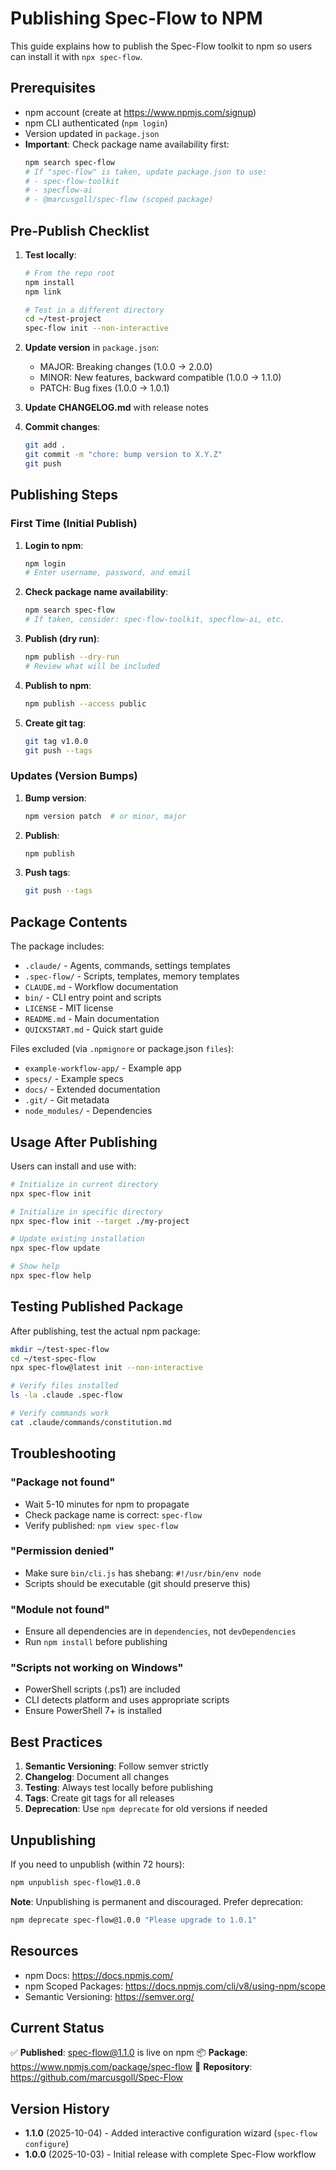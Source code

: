 # Publishing Spec-Flow to NPM

This guide explains how to publish the Spec-Flow toolkit to npm so users can install it with `npx spec-flow`.

## Prerequisites

- npm account (create at https://www.npmjs.com/signup)
- npm CLI authenticated (`npm login`)
- Version updated in `package.json`
- **Important**: Check package name availability first:
  ```bash
  npm search spec-flow
  # If "spec-flow" is taken, update package.json to use:
  # - spec-flow-toolkit
  # - specflow-ai
  # - @marcusgoll/spec-flow (scoped package)
  ```

## Pre-Publish Checklist

1. **Test locally**:
   ```bash
   # From the repo root
   npm install
   npm link

   # Test in a different directory
   cd ~/test-project
   spec-flow init --non-interactive
   ```

2. **Update version** in `package.json`:
   - MAJOR: Breaking changes (1.0.0 -> 2.0.0)
   - MINOR: New features, backward compatible (1.0.0 -> 1.1.0)
   - PATCH: Bug fixes (1.0.0 -> 1.0.1)

3. **Update CHANGELOG.md** with release notes

4. **Commit changes**:
   ```bash
   git add .
   git commit -m "chore: bump version to X.Y.Z"
   git push
   ```

## Publishing Steps

### First Time (Initial Publish)

1. **Login to npm**:
   ```bash
   npm login
   # Enter username, password, and email
   ```

2. **Check package name availability**:
   ```bash
   npm search spec-flow
   # If taken, consider: spec-flow-toolkit, specflow-ai, etc.
   ```

3. **Publish (dry run)**:
   ```bash
   npm publish --dry-run
   # Review what will be included
   ```

4. **Publish to npm**:
   ```bash
   npm publish --access public
   ```

5. **Create git tag**:
   ```bash
   git tag v1.0.0
   git push --tags
   ```

### Updates (Version Bumps)

1. **Bump version**:
   ```bash
   npm version patch  # or minor, major
   ```

2. **Publish**:
   ```bash
   npm publish
   ```

3. **Push tags**:
   ```bash
   git push --tags
   ```

## Package Contents

The package includes:
- `.claude/` - Agents, commands, settings templates
- `.spec-flow/` - Scripts, templates, memory templates
- `CLAUDE.md` - Workflow documentation
- `bin/` - CLI entry point and scripts
- `LICENSE` - MIT license
- `README.md` - Main documentation
- `QUICKSTART.md` - Quick start guide

Files excluded (via `.npmignore` or package.json `files`):
- `example-workflow-app/` - Example app
- `specs/` - Example specs
- `docs/` - Extended documentation
- `.git/` - Git metadata
- `node_modules/` - Dependencies

## Usage After Publishing

Users can install and use with:

```bash
# Initialize in current directory
npx spec-flow init

# Initialize in specific directory
npx spec-flow init --target ./my-project

# Update existing installation
npx spec-flow update

# Show help
npx spec-flow help
```

## Testing Published Package

After publishing, test the actual npm package:

```bash
mkdir ~/test-spec-flow
cd ~/test-spec-flow
npx spec-flow@latest init --non-interactive

# Verify files installed
ls -la .claude .spec-flow

# Verify commands work
cat .claude/commands/constitution.md
```

## Troubleshooting

### "Package not found"
- Wait 5-10 minutes for npm to propagate
- Check package name is correct: `spec-flow`
- Verify published: `npm view spec-flow`

### "Permission denied"
- Make sure `bin/cli.js` has shebang: `#!/usr/bin/env node`
- Scripts should be executable (git should preserve this)

### "Module not found"
- Ensure all dependencies are in `dependencies`, not `devDependencies`
- Run `npm install` before publishing

### "Scripts not working on Windows"
- PowerShell scripts (.ps1) are included
- CLI detects platform and uses appropriate scripts
- Ensure PowerShell 7+ is installed

## Best Practices

1. **Semantic Versioning**: Follow semver strictly
2. **Changelog**: Document all changes
3. **Testing**: Always test locally before publishing
4. **Tags**: Create git tags for all releases
5. **Deprecation**: Use `npm deprecate` for old versions if needed

## Unpublishing

If you need to unpublish (within 72 hours):

```bash
npm unpublish spec-flow@1.0.0
```

**Note**: Unpublishing is permanent and discouraged. Prefer deprecation:

```bash
npm deprecate spec-flow@1.0.0 "Please upgrade to 1.0.1"
```

## Resources

- npm Docs: https://docs.npmjs.com/
- npm Scoped Packages: https://docs.npmjs.com/cli/v8/using-npm/scope
- Semantic Versioning: https://semver.org/

## Current Status

✅ **Published**: spec-flow@1.1.0 is live on npm
📦 **Package**: https://www.npmjs.com/package/spec-flow
🔗 **Repository**: https://github.com/marcusgoll/Spec-Flow

## Version History

- **1.1.0** (2025-10-04) - Added interactive configuration wizard (`spec-flow configure`)
- **1.0.0** (2025-10-03) - Initial release with complete Spec-Flow workflow
